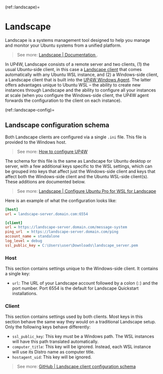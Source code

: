 (ref::landscape)=
# Landscape

Landscape is a systems management tool designed to help you manage and monitor your Ubuntu systems from a unified platform.
> See more: [Landscape | Documentation ](https://ubuntu.com/landscape/docs).

In UP4W, Landscape consists of a remote server and two clients, (1) the usual Ubuntu-side client, in this case a [Landscape client](ref::landscape-client) that comes automatically with any Ubuntu WSL instance, and (2) a Windows-side client, a Landscape client that is built into the [UP4W Windows Agent](ref::up4w-windows-agent). The latter offers advantages unique to Ubuntu WSL – the ability to create new instances through Landscape and the ability to configure all your instances at scale (when you configure the Windows-side client, the UP4W agent forwards the configuration to the client on each instance).

(ref::landscape-config)=
## Landscape configuration schema

Both Landscape clients are configured via a single `.ini` file. This file is provided to the Windows host.
> See more: [How to configure UP4W](howto::configure-up4w)

The schema for this file is the same as Landscape for Ubuntu desktop or server, with a few additional keys specific to the WSL settings, which can be grouped into keys that affect just the Windows-side client and keys that affect both the Windows-side client and the Ubuntu WSL-side client(s). These additions are documented below.

> See more: [Landscape | Configure Ubuntu Pro for WSL for Landscape](https://ubuntu.com/landscape/docs/register-wsl-hosts-to-landscape/#heading--configure-ubuntu-pro-for-wsl-for-landscape)

Here is an example of what the configuration looks like:
```ini
[host]
url = landscape-server.domain.com:6554

[client]
url = https://landscape-server.domain.com/message-system
ping_url  = https://landscape-server.domain.com/ping
account_name = standalone
log_level = debug
ssl_public_key = C:\Users\user\Downloads\landscape_server.pem
```

### Host

This section contains settings unique to the Windows-side client. It contains a single key:
- `url`: The URL of your Landscape account followed by a colon (`:`) and the port number. Port 6554 is the default for Landscape Quickstart installations.

### Client

This section contains settings used by both clients. Most keys in this section behave the same way they would on a traditional Landscape setup. Only the following keys behave differently:
- `ssl_public_key`: This key must be a Windows path. The WSL instances will have this path translated automatically.
- `computer_title`: This key will be ignored. Instead, each WSL instance will use its Distro name as computer title.
- `hostagent_uid`: This key will be ignored.

> See more: [GitHub | Landscape client configuration schema](https://github.com/canonical/landscape-client/blob/master/example.conf)
